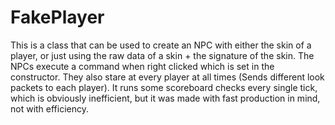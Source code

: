 # FakePlayer
This is a class that can be used to create an NPC with either the skin of a player, or just using the raw data of a skin + the signature of the skin. The NPCs execute a command when right clicked which is set in the constructor. They also stare at every player at all times (Sends different look packets to each player). It runs some scoreboard checks every single tick, which is obviously inefficient, but it was made with fast production in mind, not with efficiency.
